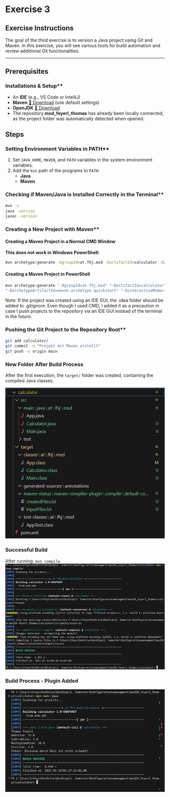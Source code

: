 # **Exercise 3**

## **Exercise Instructions**

The goal of the third exercise is to version a Java project using Git and Maven. In this exercise, you will see various tools for build automation and review additional Git functionalities.

---

## **Prerequisites**

### Installations & Setup\*\*

- An **IDE** (e.g., VS Code or IntelliJ)
- **Maven** [🔗 Download](https://maven.apache.org/download.cgi) (use default settings)
- **OpenJDK** [🔗 Download](https://openjdk.java.net)
- The repository **msd_feyerl_thomas** has already been locally connected, as the project folder was automatically detected when opened.

## **Steps**

### Setting Environment Variables in PATH\*\*

1. Set `JAVA_HOME`, `MAVEN`, and `PATH` variables in the system environment variables.
2. Add the `bin` path of the programs to `PATH`:
   - **Java**
   - **Maven**

### Checking if Maven/Java is Installed Correctly in the Terminal\*\*

```sh
mvn -v
java -version
javac -version
```

### Creating a New Project with Maven\*\*

#### Creating a Maven Project in a Normal CMD Window

**This does not work in Windows PowerShell:**

```sh
mvn archetype:generate -DgroupId=at.fhj.msd -DartifactId=calculator -DarchetypeArtifactId=maven-archetype-quickstart -DinteractiveMode=false
```

#### Creating a Maven Project in PowerShell

```sh
mvn archetype:generate "-DgroupId=at.fhj.msd" "-DartifactId=calculator"
"-DarchetypeArtifactId=maven-archetype-quickstart" "-DinteractiveMode=false"
```

Note:
If the project was created using an IDE GUI, the .idea folder should be added to .gitignore.
Even though I used CMD, I added it as a precaution in case I push projects to the repository via an IDE GUI instead of the terminal in the future.

### Pushing the Git Project to the Repository Root\*\*

```sh
git add calculator/
git commit -m "Projekt mit Maven erstellt"
git push -u origin main
```

### New Folder After Build Process

After the first execution, the `target/` folder was created, containing the compiled Java classes.

![Folder Structure](resources/images/ex3_1.png)

### Successful Build

After running: `mvn compile`
![Build Screenshot](resources/images/ex3_2.png)

### Build Process - Plugin Added

![Build Screenshot](resources/images/ex3_3.png)
